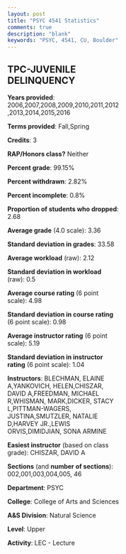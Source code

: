 ```yaml
---
layout: post
title: "PSYC 4541 Statistics"
comments: true
description: "blank"
keywords: "PSYC, 4541, CU, Boulder"
--- 
```

<head>
<script src="https://ajax.googleapis.com/ajax/libs/jquery/2.1.3/jquery.min.js"></script>
<script src="https://dl.dropboxusercontent.com/s/pc42nxpaw1ea4o9/highcharts.js?dl=0"></script>
<!-- <script src="../assets/js/highcharts.js"></script> -->
<style type="text/css">@font-face {
	font-family: "Bebas Neue";
	src: url(https://www.filehosting.org/file/details/544349/BebasNeue%20Regular.otf) format("opentype");
	}
	h1.Bebas { 
		font-family: "Bebas Neue", Verdana, Tahoma;
	}
</style>
</head>
<body>
	<div id="container" style="float: right; width: 45%; height: 88%; margin-left: 2.5%; margin-right: 2.5%;"></div>
	<script language="JavaScript">
		$(document).ready(function() {
		var chart = {type: 'column'};
		var title = {text: 'Grade Distribution'};
		var xAxis = {categories: ['A','B','C','D','F'],crosshair: true};
		var yAxis = {min: 0,title: {text: 'Percentage'}};
		var tooltip = {headerFormat: '<center><b><span style="font-size:20px">{point.key}</span></b></center>',
		               pointFormat: '<td style="padding:0"><b>{point.y:.1f}%</b></td>',
		               footerFormat: '</table>',shared: true,useHTML: true};
		var plotOptions = {column: {pointPadding: 0.0,borderWidth: 0}};  
		var credits = {enabled: false};var series= [{name: 'Percent',data: [51.48,34.62,11.56,1.45,0.88,]}];
		var json = {};
		json.chart = chart;
		json.title = title;
		json.tooltip = tooltip;
		json.xAxis = xAxis;
		json.yAxis = yAxis;  
		json.series = series;
		json.plotOptions = plotOptions;  
		json.credits = credits;
		$('#container').highcharts(json);
	});
	</script>
</body>
			   
## TPC-JUVENILE DELINQUENCY

**Years provided**: 2006,2007,2008,2009,2010,2011,2012,2013,2014,2015,2016

**Terms provided**: Fall,Spring

**Credits**: 3

**RAP/Honors class?** Neither

**Percent grade**: 99.15%

**Percent withdrawn**: 2.82%

**Percent incomplete**: 0.8%

**Proportion of students who dropped**: 2.68

**Average grade** (4.0 scale): 3.36

**Standard deviation in grades**: 33.58

**Average workload** (raw): 2.12

**Standard deviation in workload** (raw): 0.5

**Average course rating** (6 point scale): 4.98

**Standard deviation in course rating** (6 point scale): 0.98

**Average instructor rating** (6 point scale): 5.19

**Standard deviation in instructor rating** (6 point scale): 1.04

**Instructors**: BLECHMAN, ELAINE A,YANKOVICH, HELEN,CHISZAR, DAVID A,FREEDMAN, MICHAEL R,WHISMAN, MARK,DICKER, STACY L,PITTMAN-WAGERS, JUSTINA,SMUTZLER, NATALIE D,HARVEY JR.,LEWIS ORVIS,DIMIDJIAN, SONA ARMINE

**Easiest instructor** (based on class grade): CHISZAR, DAVID A

**Sections** (and **number of sections**): 002,001,003,004,005, 46

**Department**: PSYC

**College**: College of Arts and Sciences

**A&S Division**: Natural Science

**Level**: Upper

**Activity**: LEC - Lecture